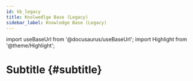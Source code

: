 ```yaml
---
id: kb_legacy
title: Knolwedlge Base (Legacy)
sidebar_label: Knowledge Base (Legacy)
---
```

import useBaseUrl from '@docusaurus/useBaseUrl'; 
import Highlight from '@theme/Highlight';

# Subtitle {#subtitle}
